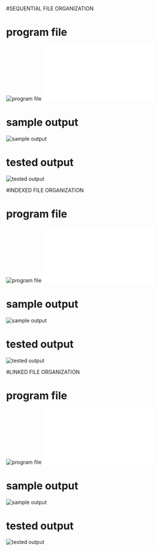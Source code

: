 #SEQUENTIAL FILE ORGANIZATION

# program file
![program file](Sequential_code_5A5.jpeg)
![program file](SequentialFile.c)

# sample output
![sample output](Sequential_IO_5A5.jpeg)

# tested output
![tested output](Sequential_EO_5A5.jpeg)

#INDEXED FILE ORGANIZATION

# program file
![program file](Indexed_code_5A5.jpeg)
![program file](IndexedFile.c)

# sample output
![sample output](Indexed_IO_5A5.jpeg)

# tested output
![tested output](Indexed_EO_5A5.jpeg)

#LINKED FILE ORGANIZATION

# program file
![program file](Linked_code_5A5.jpeg)
![program file](LinkedFile.c)

# sample output
![sample output](Linked_IO_5A5.jpeg)

# tested output
![tested output](Linked_EO_5A5.jpeg)
